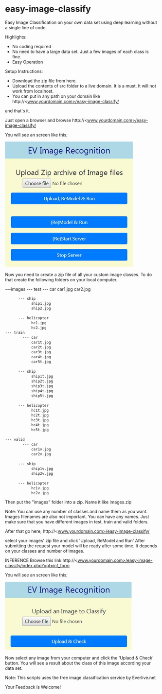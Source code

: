 # easy-image-classify

Easy Image Classification on your own data set using deep learning without a single line of code. 

Highlights:
- No coding required
- No need to have a large data set. Just a few images of each class is fine. 
- Easy Operation

Setup Instructions:
- Download the zip file from here. 
- Upload the contents of src folder to a live domain. It is a must. It will not work from localhost.
- You can put in any path on your domain like
http://<www.yourdomain.com>/easy-image-classify/

and that's it.

Just open a browser and browse
http://<www.yourdomain.com>/easy-image-classify/

You will see an screen like this;

![Create Model](https://raw.githubusercontent.com/theprodev/easy-image-classify/master/screenshots/create-model.jpg)

Now you need to create a zip file of all your custom image classes. To do that create the following folders on your local computer.

---images
    --- test
          --- car
                car1.jpg
                car2.jpg

          --- ship
                ship1.jpg
                ship2.jpg

          --- helicopter
                hc1.jpg
                hc2.jpg
    --- train
            --- car
                car1t.jpg
                car2t.jpg
                car3t.jpg
                car4t.jpg
                car5t.jpg

          --- ship
                ship1t.jpg
                ship2t.jpg
                ship3t.jpg
                ship4t.jpg
                ship5t.jpg

          --- helicopter
                hc1t.jpg
                hc2t.jpg
                hc3t.jpg
                hc4t.jpg
                hc5t.jpg

    --- valid
            --- car
                car1v.jpg
                car2v.jpg

          --- ship
                ship1v.jpg
                ship2v.jpg

          --- helicopter
                hc1v.jpg
                hc2v.jpg

Then put the "images" folder into a zip. Name it like images.zip

Note: 
You can use any number of classes and name them as you want. Images filenames are also not important. You can have any names. Just make sure that you have different images in test, train and valid folders.


After that go here;
http://<www.yourdomain.com>/easy-image-classify/

select your images' zip file and click 'Upload, ReModel and Run'
After submitting the request your model will be ready after some time. It depends on your classes and number of images.

INFERENCE
Browse this link
http://<www.yourdomain.com>/easy-image-classify/index.php?opt=inf_form

You will see an screen like this;

![Create Model](https://raw.githubusercontent.com/theprodev/easy-image-classify/master/screenshots/inference.jpg)

Now select any image from your computer and click the 'Uplaod & Check' button. You will see a result about the class of this image according your data set.

Note: This scripts uses the free image classification service by Everlive.net

Your Feedback is Welcome!



